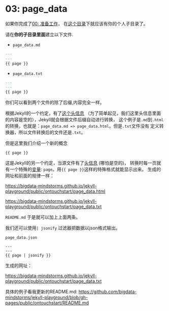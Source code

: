 # 03: page_data 

如果你完成了[00: 准备工作](https://github.com/bigdata-mindstorms/jekyll-playground/blob/gh-pages/lessons/00/README.md)， 
在[这个目录](https://github.com/bigdata-mindstorms/jekyll-playground/tree/gh-pages/public)下就应该有你的个人子目录了。

请在**你的子目录里面**建立以下文件.

- `page_data.md`

```markdown
---
---
{{ page }}
```

- `page_data.txt`
```markdown
---
---
{{ page }}
```

你们可以看到两个文件的除了后缀,内容完全一样。

根据Jekyll的一个约定，有了[这个头信息](http://jekyll.bootcss.com/docs/frontmatter/)
（为了简单起见，我们这里头信息里面的内容是空的），Jekyll就会根据文件后缀自动进行转换，
这个例子是`.md`到`.html`的转换，也就是：`page_data.md => page_data.html`。但是`.txt`文件没有
定义转换器，所以文件转换后的文件还是`.txt`。

但是这里我们介绍一个新的概念
```
{{ page }}
```
这是Jekyll的另一个约定，当源文件有了[头信息](http://jekyll.bootcss.com/docs/frontmatter/) (哪怕是空的)，
转换时每一页就有一个特殊的[变量](http://jekyll.bootcss.com/docs/variables/): `page`。用`{{ page }}`这样的特殊格式就能显示出来。
生成的网址和前面的规律一样：

https://bigdata-mindstorms.github.io/jekyll-playground/public/ontouchstart/page_data.html

https://bigdata-mindstorms.github.io/jekyll-playground/public/ontouchstart/page_data.txt

`README.md` 于是就可以加上上面两条。

我们还可以使用`| jsonify` 过滤器把数据以json格式输出。 

`page_data.json`
```
---
---
{{ page | jsonify }}

```

生成的网址：

https://bigdata-mindstorms.github.io/jekyll-playground/public/ontouchstart/page_data.txt

具体的例子看我更新的README.md: 
https://github.com/bigdata-mindstorms/jekyll-playground/blob/gh-pages/public/ontouchstart/README.md



